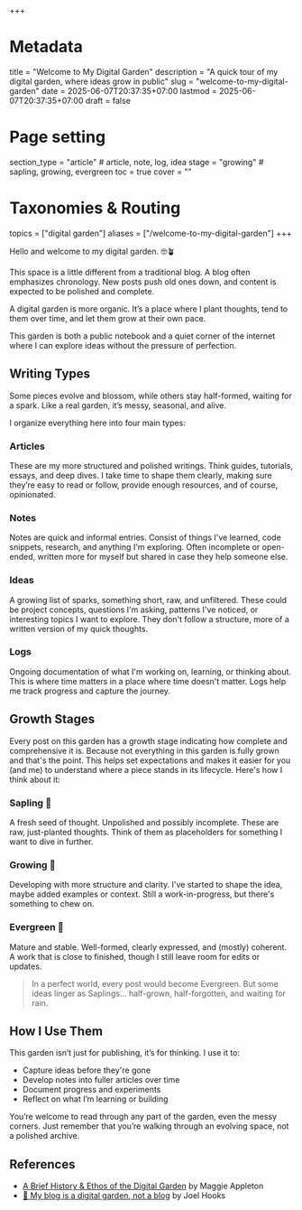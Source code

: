 +++
# Metadata
title = "Welcome to My Digital Garden"
description = "A quick tour of my digital garden, where ideas grow in public" 
slug = "welcome-to-my-digital-garden"
date = 2025-06-07T20:37:35+07:00
lastmod = 2025-06-07T20:37:35+07:00
draft = false

# Page setting
section_type = "article" # article, note, log, idea
stage = "growing" # sapling, growing, evergreen
toc = true
cover = ""

# Taxonomies & Routing
topics = ["digital garden"]
aliases = ["/welcome-to-my-digital-garden"]
+++

Hello and welcome to my digital garden. 🤓🪴

This space is a little different from a traditional blog. A blog often emphasizes chronology.
New posts push old ones down, and content is expected to be polished and complete.

A digital garden is more organic. It’s a place where I plant thoughts, tend to them over time, and let them grow at their own pace.

This garden is both a public notebook and a quiet corner of the internet where I can explore ideas without the pressure of perfection.

## Writing Types

Some pieces evolve and blossom, while others stay half-formed, waiting for a spark. Like a real garden, it’s messy, seasonal, and alive.

I organize everything here into four main types:

### Articles

These are my more structured and polished writings. Think guides, tutorials, essays, and deep dives. I take time to shape them clearly, making sure they’re easy to read or follow, provide enough resources, and of course, opinionated.

### Notes

Notes are quick and informal entries. Consist of things I've learned, code snippets, research, and anything I'm exploring. Often incomplete or open-ended, written more for myself but shared in case they help someone else.

### Ideas

A growing list of sparks, something short, raw, and unfiltered. These could be project concepts, questions I'm asking, patterns I've noticed, or interesting topics I want to explore. They don't follow a structure, more of a written version of my quick thoughts.

### Logs

Ongoing documentation of what I'm working on, learning, or thinking about. This is where time matters in a place where time doesn't matter. Logs help me track progress and capture the journey.

## Growth Stages

Every post on this garden has a growth stage indicating how complete and comprehensive it is. Because not everything in this garden is fully grown and that's the point. This helps set expectations and makes it easier for you (and me) to understand where a piece stands in its lifecycle. Here's how I think about it:

### Sapling 🌱

A fresh seed of thought. Unpolished and possibly incomplete. These are raw, just-planted thoughts. Think of them as placeholders for something I want to dive in further.

### Growing 🌿

Developing with more structure and clarity. I've started to shape the idea, maybe added examples or context. Still a work-in-progress, but there's something to chew on.

### Evergreen 🌳

Mature and stable. Well-formed, clearly expressed, and (mostly) coherent. A work that is close to finished, though I still leave room for edits or updates.

> In a perfect world, every post would become Evergreen. But some ideas linger as Saplings... half-grown, half-forgotten, and waiting for rain.

## How I Use Them

This garden isn’t just for publishing, it’s for thinking. I use it to:

- Capture ideas before they're gone
- Develop notes into fuller articles over time
- Document progress and experiments
- Reflect on what I’m learning or building

You’re welcome to read through any part of the garden, even the messy corners. Just remember that you’re walking through an evolving space, not a polished archive.

## References

- [A Brief History & Ethos of the Digital Garden](https://maggieappleton.com/garden-history) by Maggie Appleton
- [🌱 My blog is a digital garden, not a blog](https://joelhooks.com/digital-garden) by Joel Hooks
